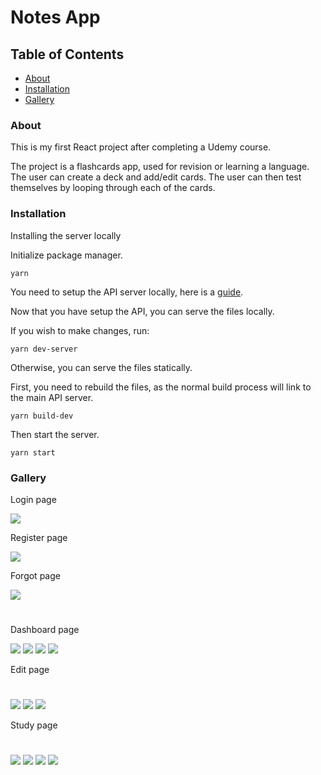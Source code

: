 # Notes App

## Table of Contents
* [About](#About)
* [Installation](#Installation)
* [Gallery](#Gallery)

### About 
This is my first React project after completing a Udemy course. 

The project is a flashcards app, used for revision or learning a language. 
The user can create a deck and add/edit cards. The user can then test themselves by looping through each of the cards.

### Installation
Installing the server locally

Initialize package manager.
```
yarn
```

You need to setup the API server locally, here is a [guide](https://github.com/CallumM1999/react-api#installation).

Now that you have setup the API, you can serve the files locally. 

If you wish to make changes, run:
```
yarn dev-server
```
Otherwise, you can serve the files statically.

First, you need to rebuild the files, as the normal build process will link to the main API server.
```
yarn build-dev
```
Then start the server.
```
yarn start
```
### Gallery



Login page

<img src="https://raw.githubusercontent.com/CallumM1999/react-notes/master/readme_assets/login.png"/>

Register page

<img src="https://raw.githubusercontent.com/CallumM1999/react-notes/master/readme_assets/register.png"/>

Forgot page

<img src="https://raw.githubusercontent.com/CallumM1999/react-notes/master/readme_assets/forgot.png"/>

#

Dashboard page

<img src="https://raw.githubusercontent.com/CallumM1999/react-notes/master/readme_assets/dashboard.png"/>


<img src="https://raw.githubusercontent.com/CallumM1999/react-notes/master/readme_assets/dashboard_add.png"/>


<img src="https://raw.githubusercontent.com/CallumM1999/react-notes/master/readme_assets/dashboard_delete.png"/>


<img src="https://raw.githubusercontent.com/CallumM1999/react-notes/master/readme_assets/dashboard_rename.png"/>

Edit page

#

<img src="https://raw.githubusercontent.com/CallumM1999/react-notes/master/readme_assets/edit.png"/>


<img src="https://raw.githubusercontent.com/CallumM1999/react-notes/master/readme_assets/edit_add.png"/>


<img src="https://raw.githubusercontent.com/CallumM1999/react-notes/master/readme_assets/edit_delete.png"/>

Study page

#

<img src="https://raw.githubusercontent.com/CallumM1999/react-notes/master/readme_assets/study.png"/>


<img src="https://raw.githubusercontent.com/CallumM1999/react-notes/master/readme_assets/study_2.png"/>


<img src="https://raw.githubusercontent.com/CallumM1999/react-notes/master/readme_assets/study_4.png"/>


<img src="https://raw.githubusercontent.com/CallumM1999/react-notes/master/readme_assets/study_results.png"/>
